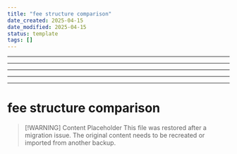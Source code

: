 ```yaml
---
title: "fee structure comparison"
date_created: 2025-04-15
date_modified: 2025-04-15
status: template
tags: []
---
```


---

---

---

---

---

# fee structure comparison

> [\!WARNING] Content Placeholder
> This file was restored after a migration issue. The original content needs to be recreated or imported from another backup.

